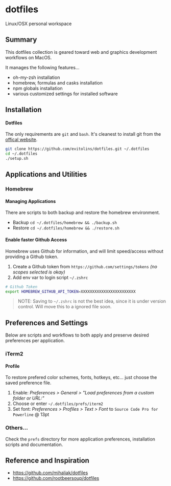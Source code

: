 dotfiles
===============================================================================
Linux/OSX personal workspace



Summary
-------------------------------------------------------------------------------
This dotfiles collection is geared toward web and graphics development
workflows on MacOS.

It manages the following features...

- oh-my-zsh installation
- homebrew, formulas and casks installation
- npm globals installation
- various customized settings for installed software



Installation
-------------------------------------------------------------------------------
#### Dotfiles
The only requirements are `git` and `bash`.  It's cleanest to install git from 
the [offical website](https://git-scm.com/download/).

```bash
git clone https://github.com/evitolins/dotfiles.git ~/.dotfiles
cd ~/.dotfiles
./setup.sh
```




Applications and Utilities
-------------------------------------------------------------------------------
### Homebrew


#### Managing Applications
There are scripts to both backup and restore the homebrew environment.

- Backup `cd ~/.dotfiles/homebrew && ./backup.sh`
- Restore `cd ~/.dotfiles/homebrew && ./restore.sh`


#### Enable faster Github Access
Homebrew uses Github for information, and will limit speed/access without providing a Github token.

1. Create a Github token from `https://github.com/settings/tokens` _(no scopes selected is okay)_
2. Add env var to login script `~/.zshrc`

```bash
# Github Token
export HOMEBREW_GITHUB_API_TOKEN=XXXXXXXXXXXXXXXXXXXXXXXX
```

> NOTE: Saving to `~/.zshrc` is not the best idea, since it is under version control. Will move this to a ignored file soon.




Preferences and Settings
-------------------------------------------------------------------------------
Below are scripts and workflows to both apply and preserve desired preferences per application.

### iTerm2

#### Profile
To restore prefered color schemes, fonts, hotkeys, etc... just choose the saved
preference file.

1. Enable: _Preferences > General > "Load preferences from a custom folder or URL:"_
2. Choose or enter `~/.dotfiles/prefs/iterm2`
3. Set font: _Preferences > Profiles > Text > Font_ to `Source Code Pro for Powerline` @ 13pt

<!-- #### Patched Fonts for Agnoster Theme

_Homebrew should now install the preferred font `Source Code Pro for Powerline` automatically._

> #### Manual Installation
> If needed, you can install and choose any of the powerline supported fonts.
> 
> 1. Install Patched Fonts
> ```bash
> git clone https://github.com/powerline/fonts.git
> cd fonts
> ./install.sh
> ```
> 2. Update iTerm profile fonts with powerline font
> 3. Delete cloned repo unless you need it hanging around.
 -->



### Others...
Check the `prefs` directory for more application preferences, installation scripts and documentation.



Reference and Inspiration
-------------------------------------------------------------------------------
- https://github.com/mihaliak/dotfiles
- https://github.com/rootbeersoup/dotfiles


